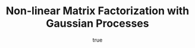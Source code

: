 ---
abstract: ''
author:
- family: Lawrence
  given: Neil D.
  gscholar: r3SJcvoAAAAJ
  institute: University of Sheffield
  twitter: lawrennd
  url: http://inverseprobability.com
categories:
- Lawrence-learning09
day: '14'
errata: []
extras: []
key: Lawrence-learning09
layout: talk
linkpdf: ftp://ftp.dcs.shef.ac.uk/home/neil/snowbird09.pdf
month: 4
published: 2009-04-14
section: pre
title: Non-linear Matrix Factorization with <span>G</span>aussian Processes
venue: Learning Workshop, Clearwater, Florida
year: '2009'
---